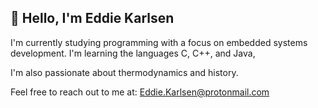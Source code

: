 ## 👋 Hello, I'm Eddie Karlsen

I'm currently studying programming with a focus on embedded systems development. I'm learning the languages C, C++, and Java,

I'm also passionate about thermodynamics and history.

Feel free to reach out to me at: Eddie.Karlsen@protonmail.com
